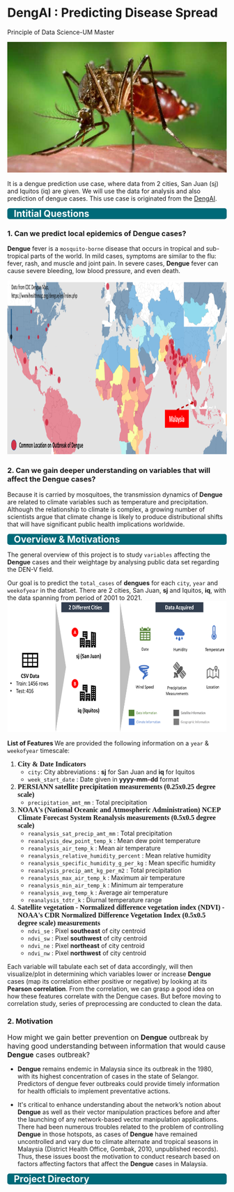 # DengAI : Predicting Disease Spread
Principle of Data Science-UM Master

<img src="img/mosquito.jpg" alt="outbreak" height="300" width="600">

It is a dengue prediction use case, where data from 2 cities, San Juan (sj) and Iquitos (iq) are given. We will use the data for analysis and also prediction of dengue cases. This use case is originated from the [DengAI](https://www.drivendata.org/competitions/44/dengai-predicting-disease-spread/).

<div class="alert alert-info" style="background-color:#006a79; color:white; padding:0px 10px; border-radius:5px;"><h2 style='margin:10px 5px'>Intitial Questions</h2>
</div>

<h3>1. Can we predict local epidemics of <b>Dengue</b> cases?</h3>

<b>Dengue</b> fever is a <code>mosquito-borne</code> disease that occurs in tropical and sub-tropical parts of the world. In mild cases, symptoms are similar to the flu: fever, rash, and muscle and joint pain. In severe cases, <b>Dengue</b> fever can cause severe bleeding, low blood pressure, and even death.

<img src="img/dengue_outbreak.png" alt="outbreak" height="400" width="1000">

<h3>2. Can we gain deeper understanding on variables that will affect the <b>Dengue</b> cases?</h3>

Because it is carried by mosquitoes, the transmission dynamics of <b>Dengue</b> are related to climate variables such as temperature and precipitation. Although the relationship to climate is complex, a growing number of scientists argue that climate change is likely to produce distributional shifts that will have significant public health implications worldwide.


<div class="alert alert-info" style="background-color:#006a79; color:white; padding:0px 10px; border-radius:5px;"><h2 style='margin:10px 5px'>Overview & Motivations</h2>
</div>

The general overview of this project is to study <code>variables</code> affecting the <b>Dengue</b> cases and their weightage by analysing public data set regarding the DEN-V field. 

Our goal is to predict the <code>total_cases</code> of <b>dengues</b> for each <code>city</code>, <code>year</code> and <code>weekofyear</code> in the datset. There are 2 cities, San Juan, <b>sj</b> and Iquitos, <b>iq</b>, with the data spanning from period of 2001 to 2021.
<img src="img/data_intro.png" width="800" height="300">

<b> List of Features </b>
We are provided the following information on a <code>year</code> & <code>weekofyear</code> timescale:

1. <font size="3px" face="Dosis" color=""><b>City & Date Indicators</b></font>
    - <code>city</code>: City abbreviations : <b>sj</b> for San Juan and <b>iq</b> for Iquitos
    - <code>week_start_date</code> : Date given in <b>yyyy-mm-dd</b> format
2. <font size="3px" face="Dosis"><b>PERSIANN satellite precipitation measurements (0.25x0.25 degree scale)</b></font>
    - <code>precipitation_amt_mm</code> : Total precipitation
3. <font size="3px" face="Dosis"><b>NOAA's (National Oceanic and Atmospheric Administration) NCEP Climate Forecast System Reanalysis measurements (0.5x0.5 degree scale)</b></font>
    - <code>reanalysis_sat_precip_amt_mm</code> : Total precipitation
    - <code>reanalysis_dew_point_temp_k</code> : Mean dew point temperature
    - <code>reanalysis_air_temp_k</code> : Mean air temperature
    - <code>reanalysis_relative_humidity_percent</code> : Mean relative humidity
    - <code>reanalysis_specific_humidity_g_per_kg</code> : Mean specific humidity
    - <code>reanalysis_precip_amt_kg_per_m2</code> : Total precipitation
    - <code>reanalysis_max_air_temp_k</code> : Maximum air temperature
    - <code>reanalysis_min_air_temp_k</code> : Minimum air temperature
    - <code>reanalysis_avg_temp_k</code> : Average air temperature
    - <code>reanalysis_tdtr_k</code> : Diurnal temperature range
3. <font size="3px" face="Dosis"><b>Satellite vegetation - Normalized difference vegetation index (NDVI) - NOAA's CDR Normalized Difference Vegetation Index (0.5x0.5 degree scale) measurements</b></font>
    - <code>ndvi_se</code> : Pixel <b>southeast</b> of city centroid
    - <code>ndvi_sw</code> : Pixel <b>southwest</b> of city centroid
    - <code>ndvi_ne</code> : Pixel <b>northeast</b> of city centroid
    - <code>ndvi_nw</code> : Pixel <b>northwest</b> of city centroid

Each variable will tabulate each set of data accordingly, will then visualize/plot in determining which variables lower or increase <b>Dengue</b> cases (map its correlation either positive or negative) by looking at its <b>Pearson correlation</b>. From the correlation, we can grasp a good idea on how these features correlate with the Dengue cases. But before moving to correlation study, series of preprocessing are conducted to clean the data.

<h3>2. Motivation</h3>

<font size="3px">How might we gain better prevention on <b>Dengue</b> outbreak by having good understanding between information that would cause <b>Dengue</b> cases outbreak?</font>

- <b>Dengue</b> remains endemic in Malaysia since its outbreak in the $1980$, with its highest concentration of cases in the state of Selangor. Predictors of dengue fever outbreaks could provide timely information for health officials to implement preventative actions.

- It's critical to enhance understanding about the network’s notion about <b>Dengue</b> as well as their vector manipulation practices before and after the launching of any network-based vector manipulation applications. There had been numerous troubles related to the problem of controlling <b>Dengue</b> in those hotspots, as cases of <b>Dengue</b> have remained uncontrolled and vary due to climate alternate and tropical seasons in Malaysia (District Health Office, Gombak, 2010, unpublished records). Thus, these issues boost the motivation to conduct research based on factors affecting factors that affect the <b>Dengue</b> cases in Malaysia.


<div class="alert alert-info" style="background-color:#006a79; color:white; padding:0px 10px; border-radius:5px;"><h2 style='margin:10px 5px'>Project Directory</h2>
</div>
